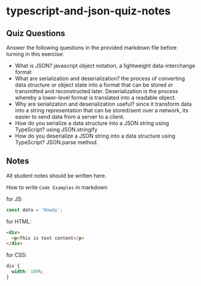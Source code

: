 # typescript-and-json-quiz-notes

## Quiz Questions

Answer the following questions in the provided markdown file before turning in this exercise:

- What is JSON?
  javascript object notation, a lightweight data-interchange format
- What are serialization and deserialization?
  the process of converting data structure or object state into a format that can be stored or transmitted and reconstructed later. Deserialization is the process whereby a lower-level format is translated into a readable object.
- Why are serialization and deserialization useful?
  since it transform data into a string representation that can be stored/sent over a network, its easier to send data from a server to a client.
- How do you serialize a data structure into a JSON string using TypeScript?
  using JSON.stringify
- How do you deserialize a JSON string into a data structure using TypeScript?
  JSON.parse method.

## Notes

All student notes should be written here.

How to write `Code Examples` in markdown

for JS:

```javascript
const data = 'Howdy';
```

for HTML:

```html
<div>
  <p>This is text content</p>
</div>
```

for CSS:

```css
div {
  width: 100%;
}
```
